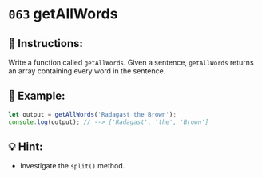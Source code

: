 # `063` getAllWords

## 📝 Instructions:

Write a function called `getAllWords`. Given a sentence, `getAllWords` returns an array containing every word in the sentence.

## 📎 Example:

```Javascript
let output = getAllWords('Radagast the Brown');
console.log(output); // --> ['Radagast', 'the', 'Brown']
```

## 💡 Hint:

+ Investigate the `split()` method.
